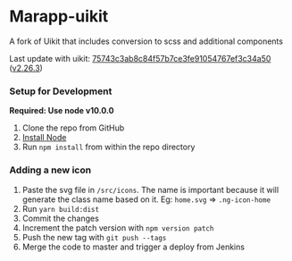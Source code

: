 # Marapp-uikit

A fork of Uikit that includes conversion to scss and additional components

Last update with uikit: [75743c3ab8c84f57b7ce3fe91054767ef3c34a50](https://github.com/uikit/uikit/commit/75743c3ab8c84f57b7ce3fe91054767ef3c34a50) ([v2.26.3](https://github.com/uikit/uikit/releases/tag/v2.26.3))

### Setup for Development

**Required: Use node v10.0.0**

1. Clone the repo from GitHub
2. [Install Node](https://nodejs.org/en/download/)
3. Run `npm install` from within the repo directory

### Adding a new icon
1. Paste the svg file in `/src/icons`. The name is important because it will generate the class name based on it. Eg: `home.svg` => `.ng-icon-home`
2. Run `yarn build:dist`
3. Commit the changes
4. Increment the patch version with `npm version patch`
5. Push the new tag with `git push --tags`
6. Merge the code to master and trigger a deploy from Jenkins

